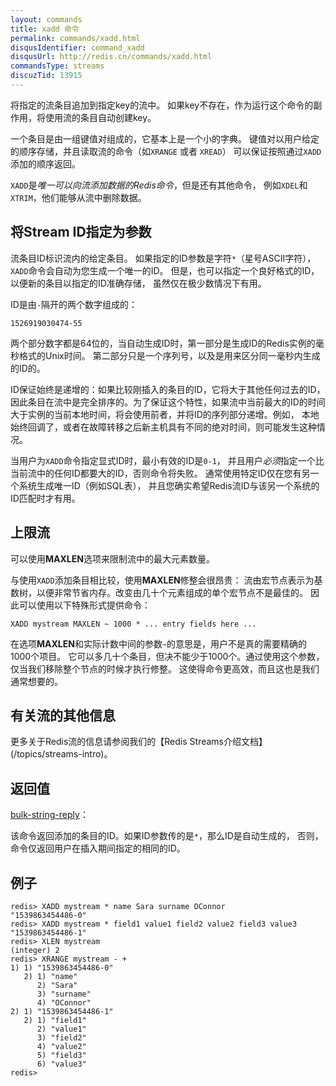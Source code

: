```yaml
---
layout: commands
title: xadd 命令
permalink: commands/xadd.html
disqusIdentifier: command_xadd
disqusUrl: http://redis.cn/commands/xadd.html
commandsType: streams
discuzTid: 13915
---
```


将指定的流条目追加到指定key的流中。
如果key不存在，作为运行这个命令的副作用，将使用流的条目自动创建key。

一个条目是由一组键值对组成的，它基本上是一个小的字典。
键值对以用户给定的顺序存储，并且读取流的命令（如`XRANGE` 或者 `XREAD`）
可以保证按照通过`XADD`添加的顺序返回。

`XADD`是*唯一可以向流添加数据的Redis命令*，但是还有其他命令，
例如`XDEL`和`XTRIM`，他们能够从流中删除数据。

## 将Stream ID指定为参数

流条目ID标识流内的给定条目。
如果指定的ID参数是字符`*`（星号ASCII字符），`XADD`命令会自动为您生成一个唯一的ID。
但是，也可以指定一个良好格式的ID，以便新的条目以指定的ID准确存储，
虽然仅在极少数情况下有用。

ID是由`-`隔开的两个数字组成的：

    1526919030474-55

两个部分数字都是64位的，当自动生成ID时，第一部分是生成ID的Redis实例的毫秒格式的Unix时间。
第二部分只是一个序列号，以及是用来区分同一毫秒内生成的ID的。

ID保证始终是递增的：如果比较刚插入的条目的ID，它将大于其他任何过去的ID，
因此条目在流中是完全排序的。为了保证这个特性，如果流中当前最大的ID的时间
大于实例的当前本地时间，将会使用前者，并将ID的序列部分递增。例如，
本地始终回调了，或者在故障转移之后新主机具有不同的绝对时间，则可能发生这种情况。

当用户为`XADD`命令指定显式ID时，最小有效的ID是`0-1`，
并且用户*必须*指定一个比当前流中的任何ID都要大的ID，否则命令将失败。
通常使用特定ID仅在您有另一个系统生成唯一ID（例如SQL表），
并且您确实希望Redis流ID与该另一个系统的ID匹配时才有用。

## 上限流

可以使用**MAXLEN**选项来限制流中的最大元素数量。

与使用`XADD`添加条目相比较，使用**MAXLEN**修整会很昂贵：
流由宏节点表示为基数树，以便非常节省内存。改变由几十个元素组成的单个宏节点不是最佳的。
因此可以使用以下特殊形式提供命令：

    XADD mystream MAXLEN ~ 1000 * ... entry fields here ...

在选项**MAXLEN**和实际计数中间的参数`~`的意思是，用户不是真的需要精确的1000个项目。
它可以多几十个条目，但决不能少于1000个。通过使用这个参数，仅当我们移除整个节点的时候才执行修整。
这使得命令更高效，而且这也是我们通常想要的。

## 有关流的其他信息

更多关于Redis流的信息请参阅我们的【Redis Streams介绍文档】(/topics/streams-intro)。

## 返回值

[bulk-string-reply](/topics/protocol.html#bulk-string-reply)：

该命令返回添加的条目的ID。如果ID参数传的是`*`，那么ID是自动生成的，
否则，命令仅返回用户在插入期间指定的相同的ID。

## 例子

	redis> XADD mystream * name Sara surname OConnor
	"1539863454486-0"
	redis> XADD mystream * field1 value1 field2 value2 field3 value3
	"1539863454486-1"
	redis> XLEN mystream
	(integer) 2
	redis> XRANGE mystream - +
	1) 1) "1539863454486-0"
	   2) 1) "name"
		  2) "Sara"
		  3) "surname"
		  4) "OConnor"
	2) 1) "1539863454486-1"
	   2) 1) "field1"
		  2) "value1"
		  3) "field2"
		  4) "value2"
		  5) "field3"
		  6) "value3"
	redis> 
